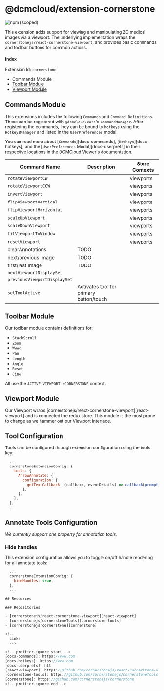 # @dcmcloud/extension-cornerstone

![npm (scoped)](https://img.shields.io/npm/v/@dcmcloud/extension-cornerstone.svg?style=flat-square)

This extension adds support for viewing and manipulating 2D medical images via a
viewport. The underlying implementation wraps the
`cornerstonejs/react-cornerstone-viewport`, and provides basic commands and
toolbar buttons for common actions.

<!-- TODO: Simple image or GIF? -->

#### Index

Extension Id: `cornerstone`

- [Commands Module](#commands-module)
- [Toolbar Module](#toolbar-module)
- [Viewport Module](#viewport-module)

## Commands Module

This extensions includes the following `Commands` and `Command Definitions`.
These can be registered with `@dcmcloud/core`'s `CommandManager`. After
registering the commands, they can be bound to `hotkeys` using the
`HotkeysManager` and listed in the `UserPreferences` modal.

You can read more about [`Commands`][docs-commands], [`Hotkeys`][docs-hotkeys],
and the [`UserPreferences` Modal][docs-userprefs] in their respective locations
in the DCMCloud Viewer's documentation.

| Command Name                 | Description                             | Store Contexts |
| ---------------------------- | --------------------------------------- | -------------- |
| `rotateViewportCW`           |                                         | viewports      |
| `rotateViewportCCW`          |                                         | viewports      |
| `invertViewport`             |                                         | viewports      |
| `flipViewportVertical`       |                                         | viewports      |
| `flipViewportHorizontal`     |                                         | viewports      |
| `scaleUpViewport`            |                                         | viewports      |
| `scaleDownViewport`          |                                         | viewports      |
| `fitViewportToWindow`        |                                         | viewports      |
| `resetViewport`              |                                         | viewports      |
| clearAnnotations             | TODO                                    |                |
| next/previous Image          | TODO                                    |                |
| first/last Image             | TODO                                    |                |
| `nextViewportDisplaySet`     |                                         |                |
| `previousViewportDisplaySet` |                                         |                |
| `setToolActive`              | Activates tool for primary button/touch |                |

## Toolbar Module

Our toolbar module contains definitions for:

- `StackScroll`
- `Zoom`
- `Wwwc`
- `Pan`
- `Length`
- `Angle`
- `Reset`
- `Cine`

All use the `ACTIVE_VIEWPORT::CORNERSTONE` context.

## Viewport Module

Our Viewport wraps [cornerstonejs/react-cornerstone-viewport][react-viewport]
and is connected the redux store. This module is the most prone to change as we
hammer out our Viewport interface.

## Tool Configuration

Tools can be configured through extension configuration using the tools key:

```js
  ...
  cornerstoneExtensionConfig: {
    tools: {
      ArrowAnnotate: {
        configuration: {
          getTextCallback: (callback, eventDetails) => callback(prompt('Enter your custom annotation')),
        },
      },
    },
  },
  ...
```

## Annotate Tools Configuration

_We currently support one property for annotation tools._

### Hide handles

This extension configuration allows you to toggle on/off handle rendering for
all annotate tools:

```js
  ...
  cornerstoneExtensionConfig: {
    hideHandles: true,
  },
  ...

## Resources

### Repositories

- [cornerstonejs/react-cornerstone-viewport][react-viewport]
- [cornerstonejs/cornerstoneTools][cornerstone-tools]
- [cornerstonejs/cornerstone][cornerstone]

<!--
  Links
  -->

<!-- prettier-ignore-start -->
[docs-commands]: https://www.com
[docs-hotkeys]: https://www.com
[docs-userprefs]: htt
[react-viewport]: https://github.com/cornerstonejs/react-cornerstone-viewport
[cornerstone-tools]: https://github.com/cornerstonejs/cornerstoneTools
[cornerstone]: https://github.com/cornerstonejs/cornerstone
<!-- prettier-ignore-end -->
```
